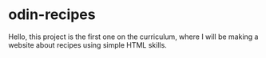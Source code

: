# odin-recipes
Hello, this project is the first one on the curriculum, where I will be 
making a website about recipes using simple HTML skills. 
